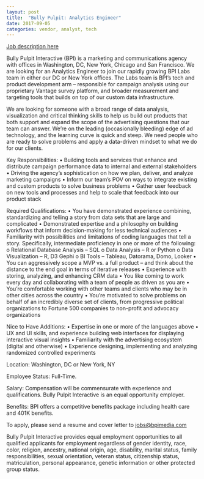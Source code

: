 ```yaml
---
layout: post
title:  "Bully Pulpit: Analytics Engineer"
date: 2017-09-05
categories: vendor, analyst, tech
---
```


[Job description here](http://bpimedia.com/careers/analytics-engineer-washington-dc-new-york-ny/)

Bully Pulpit Interactive (BPI) is a marketing and communications agency with offices in Washington, DC, New York, Chicago and San Francisco. We are looking for an Analytics Engineer to join our rapidly growing BPI Labs team in either our DC or New York offices. The Labs team is BPI’s tech and product development arm – responsible for campaign analysis using our proprietary Vantage survey platform, and broader measurement and targeting tools that builds on top of our custom data infrastructure.

We are looking for someone with a broad range of data analysis, visualization and critical thinking skills to help us build out products that both support and expand the scope of the advertising questions that our team can answer. We’re on the leading (occasionally bleeding) edge of ad technology, and the learning curve is quick and steep. We need people who are ready to solve problems and apply a data-driven mindset to what we do for our clients.

Key Responsibilities:
• Building tools and services that enhance and distribute campaign performance data to internal and external stakeholders
• Driving the agency’s sophistication on how we plan, deliver, and analyze marketing campaigns
• Inform our team’s POV on ways to integrate existing and custom products to solve business problems
• Gather user feedback on new tools and processes and help to scale that feedback into our product stack

Required Qualifications:
• You have demonstrated experience combining, standardizing and telling a story from data sets that are large and complicated
• Demonstrated expertise and a philosophy on building workflows that inform decision-making for less technical audiences
• Familiarity with possibilities and limitations of coding languages that tell a story. Specifically, intermediate proficiency in one or more of the following:
     o Relational Database Analysis – SQL
     o Data Analysis – R or Python
     o Data Visualization – R, D3 Gephi
     o BI Tools – Tableau, Datorama, Domo, Looker
• You can aggressively scope a MVP vs. a full product – and think about the distance to the end goal in terms of iterative releases
• Experience with storing, analyzing, and enhancing CRM data
• You like coming to work every day and collaborating with a team of people as driven as you are
• You’re comfortable working with other teams and clients who may be in other cities across the country
• You’re motivated to solve problems on behalf of an incredibly diverse set of clients, from progressive political organizations to Fortune 500 companies to non-profit and advocacy organizations

Nice to Have Additions:
• Expertise in one or more of the languages above
• UX and UI skills, and experience building web interfaces for displaying interactive visual insights
• Familiarity with the advertising ecosystem (digital and otherwise)
• Experience designing, implementing and analyzing randomized controlled experiments

Location: Washington, DC or New York, NY

Employee Status: Full-Time.

Salary: Compensation will be commensurate with experience and qualifications.
Bully Pulpit Interactive is an equal opportunity employer.

Benefits: BPI offers a competitive benefits package including health care and 401K benefits.

To apply, please send a resume and cover letter to jobs@bpimedia.com

Bully Pulpit Interactive provides equal employment opportunities to all qualified applicants for employment regardless of gender identity, race, color, religion, ancestry, national origin, age, disability, marital status, family responsibilities, sexual orientation, veteran status, citizenship status, matriculation, personal appearance, genetic information or other protected group status.
